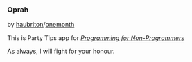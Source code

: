 ### Oprah

by [haubriton](https://github.com/hautbrion)/[onemonth](https://github.com/onemonthrails)

This is Party Tips app for 
[*Programming for Non-Programmers*](http://www.onemonth.com)

As always, I will fight for your honour.